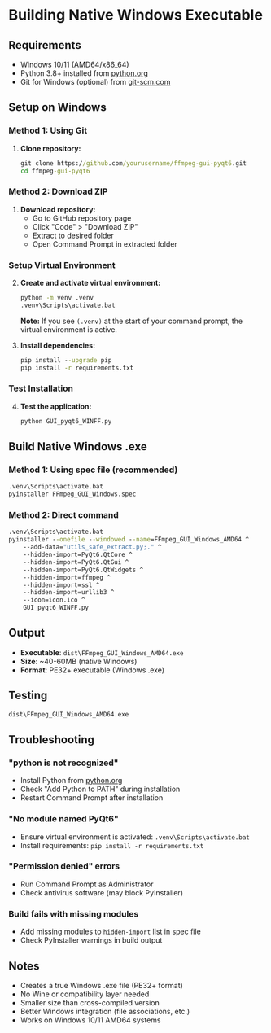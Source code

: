 # Building Native Windows Executable

## Requirements
- Windows 10/11 (AMD64/x86_64)
- Python 3.8+ installed from [python.org](https://www.python.org/downloads/)
- Git for Windows (optional) from [git-scm.com](https://git-scm.com/)

## Setup on Windows

### Method 1: Using Git
1. **Clone repository:**
   ```cmd
   git clone https://github.com/yourusername/ffmpeg-gui-pyqt6.git
   cd ffmpeg-gui-pyqt6
   ```

### Method 2: Download ZIP
1. **Download repository:**
   - Go to GitHub repository page
   - Click "Code" > "Download ZIP"
   - Extract to desired folder
   - Open Command Prompt in extracted folder

### Setup Virtual Environment
2. **Create and activate virtual environment:**
   ```cmd
   python -m venv .venv
   .venv\Scripts\activate.bat
   ```
   
   **Note:** If you see `(.venv)` at the start of your command prompt, the virtual environment is active.

3. **Install dependencies:**
   ```cmd
   pip install --upgrade pip
   pip install -r requirements.txt
   ```

### Test Installation
4. **Test the application:**
   ```cmd
   python GUI_pyqt6_WINFF.py
   ```

## Build Native Windows .exe

### Method 1: Using spec file (recommended)
```cmd
.venv\Scripts\activate.bat
pyinstaller FFmpeg_GUI_Windows.spec
```

### Method 2: Direct command
```cmd
.venv\Scripts\activate.bat
pyinstaller --onefile --windowed --name=FFmpeg_GUI_Windows_AMD64 ^
    --add-data="utils_safe_extract.py;." ^
    --hidden-import=PyQt6.QtCore ^
    --hidden-import=PyQt6.QtGui ^
    --hidden-import=PyQt6.QtWidgets ^
    --hidden-import=ffmpeg ^
    --hidden-import=ssl ^
    --hidden-import=urllib3 ^
    --icon=icon.ico ^
    GUI_pyqt6_WINFF.py
```

## Output
- **Executable**: `dist\FFmpeg_GUI_Windows_AMD64.exe`
- **Size**: ~40-60MB (native Windows)
- **Format**: PE32+ executable (Windows .exe)

## Testing
```cmd
dist\FFmpeg_GUI_Windows_AMD64.exe
```

## Troubleshooting

### "python is not recognized"
- Install Python from [python.org](https://www.python.org/downloads/)
- Check "Add Python to PATH" during installation
- Restart Command Prompt after installation

### "No module named PyQt6"
- Ensure virtual environment is activated: `.venv\Scripts\activate.bat`
- Install requirements: `pip install -r requirements.txt`

### "Permission denied" errors
- Run Command Prompt as Administrator
- Check antivirus software (may block PyInstaller)

### Build fails with missing modules
- Add missing modules to `hidden-import` list in spec file
- Check PyInstaller warnings in build output

## Notes
- Creates a true Windows .exe file (PE32+ format)
- No Wine or compatibility layer needed
- Smaller size than cross-compiled version  
- Better Windows integration (file associations, etc.)
- Works on Windows 10/11 AMD64 systems
